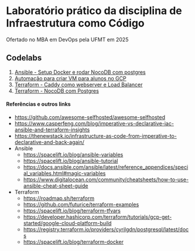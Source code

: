# Laboratório prático da disciplina de Infraestrutura como Código 

Ofertado no MBA em DevOps pela UFMT em 2025

## Codelabs

1. [Ansible - Setup Docker e rodar NocoDB com postgres](./codelab-ansible/)
2. [Automação para criar VM para alunos no GCP](./codelab-ansible-terraform)
3. [Terraform - Caddy como webserver e Load Balancer](./codelab-terraform-hello/)
4. [Terraform - NocoDB com Postgres](./codelab-terraform-app/)

#### Referências e outros links

* https://github.com/awesome-selfhosted/awesome-selfhosted
* https://www.casperfeng.com/blog/imperative-vs-declarative-iac-ansible-and-terraform-insights
* https://thenewstack.io/infrastructure-as-code-from-imperative-to-declarative-and-back-again/
* Ansible
    * https://spacelift.io/blog/ansible-variables
    * https://spacelift.io/blog/ansible-tutorial
    * https://docs.ansible.com/ansible/latest/reference_appendices/special_variables.html#magic-variables
    * https://www.digitalocean.com/community/cheatsheets/how-to-use-ansible-cheat-sheet-guide
* Terraform
    * https://roadmap.sh/terraform
    * https://github.com/futurice/terraform-examples
    * https://spacelift.io/blog/terraform-tfvars
    * https://developer.hashicorp.com/terraform/tutorials/gcp-get-started/google-cloud-platform-build
    * https://registry.terraform.io/providers/cyrilgdn/postgresql/latest/docs
    * https://spacelift.io/blog/terraform-docker